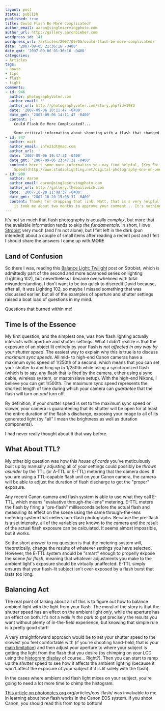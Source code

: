 ```yaml
---
layout: post
status: publish
published: true
title: Could Flash Be More Complicated?
author_email: aaron@singleservingphoto.com
author_url: http://gallery.aaronbieber.com
wordpress_id: 141
wordpress_url: /articles/2007/09/05/could-flash-be-more-complicated/
date: '2007-09-05 21:36:16 -0400'
date_gmt: '2007-09-06 01:36:16 -0400'
categories:
- Articles
tags:
- howto
- tips
- flash
- light
comments:
- id: 946
  author: photographyVoter.com
  author_email: ''
  author_url: http://photographyvoter.com/story.php?id=1983
  date: '2007-09-06 10:11:47 -0400'
  date_gmt: '2007-09-06 14:11:47 -0400'
  content: |-
    Could Flash Be More Complicated?...

    Some critical information about shooting with a flash that changed my entire approach....
- id: 947
  author: matt
  author_email: info21dt@mac.com
  author_url: ''
  date: '2007-09-06 19:47:31 -0400'
  date_gmt: '2007-09-06 23:47:31 -0400'
  content: here's some more information you may find helpful, [Key Shifting and Shutter
    Speed](http://www.studiolighting.net/digital-photography-one-on-one-e001-key-shifting-and-shutter-speed/)
- id: 980
  author: Aaron
  author_email: aaron@singleservingphoto.com
  author_url: http://gallery.thebailiwick.com
  date: '2007-10-20 11:08:37 -0400'
  date_gmt: '2007-10-20 15:08:37 -0400'
  content: Thanks for dropping that link, Matt, that is a very helpful video! Sorry
    it took me about two months to approve your comment... It's nothing personal!
---
```

It's not so much that flash photography is actually _complex_, but
more that the available information tends to skip _the fundamentals_.
In short, I love [Strobist](http://www.strobist.com) very much (and I'm
not alone), but I felt left in the dark (pun intended) about a couple of
small items after reading a recent post and I felt I should share the
answers I came up with.~~MORE~~

## Land of Confusion

So there I was, reading this [Balance Light:
Twilight](http://strobist.blogspot.com/2007/09/lighting-102-balancing-light-twilight.html)
post on Strobist, which is admittedly part of the second and more
advanced series on lighting (Lighting 102), but nevertheless I became
overwhelmed with total misunderstanding. I don't want to be too quick to
discredit David because, after all, it *was* Lighting 102, so maybe I
missed something that was discussed earlier, but all of the examples of
aperture and shutter settings raised a boat load of questions in my
mind.

Questions that burned within me!

## Time Is of the Essence

My first question, and the simplest one, was how flash lighting actually
interacts with aperture and shutter settings. What I didn't realize is
that the exposure of an object lit entirely by your flash is _not
affected in any way by your shutter speed_. The easiest way to explain
why this is true is to discuss _maximum sync speeds_. All mid- to
high-end Canon cameras have a maximum sync speed of 1/250th of a second,
which means that you can set your shutter to anything _up to_ 1/250th
while using a synchronized flash (which is to say, any flash that is
fired by the camera, either using a sync cable, wireless system, or
master/slave setup). With the high-end Nikons, I believe you can get
1/500th. The maximum sync speed represents the shortest length of time
during which your camera can _guarantee_ that the flash will turn on
*and* turn off.

By definition, if your shutter speed is set to the maximum sync speed or
slower, your camera is guaranteeing that its shutter will be open for at
least the entire duration of the flash's discharge, exposing your image
to all of its generated light (by "all" I mean the brightness as well as
duration components).

I had never really thought about it that way before.

## What About TTL?

My other big question was how this _house of cards_ you've
meticulously built up by manually adjusting all of your settings could
possibly be _thrown asunder_ by the TTL (or A-TTL or E-TTL) metering
that the camera does. If you are using a TTL-capable flash unit on your
Canon camera, the camera will be able to adjust the duration of flash
discharge to get the "proper" exposure.

Any recent Canon camera and flash system is able to use what they call
E-TTL, which means "evaluative through-the-lens" metering. E-TTL meters
the flash by firing a "pre-flash" milliseconds before the actual flash
and measuring its effect on the scene using the same through-the-lens
metering system that meters non-flash photographs. Because the pre-flash
is a set intensity, all of the variables are known to the camera and the
result of the actual flash exposure can be calculated. It seems almost
impossible, but it works.

So the short answer to my question is that the metering system _will_,
theoretically, change the results of whatever settings you have
selected. However, the E-TTL system should be "smart" enough to properly
expose the scene _for flash_, meaning that whatever adjustments you
make to the ambient light's exposure should be virtually unaffected.
E-TTL simply ensures that your flash-lit subject isn't over-exposed by a
flash burst that lasts too long.

## Balancing Act

The real point of talking about all of this is to figure out how to
balance ambient light with the light from your flash. The moral of the
story is that the shutter speed has an effect on the ambient light
_only_, while the aperture has an effect on both. It's not a _walk in
the park_ to get precisely the results you want without plenty of
in-the-field experience, but knowing that simple rule is a pretty good
start!

A very straightforward approach would be to set your shutter speed to
the slowest you feel comfortable with (if you're shooting hand-held,
that is your [main
limitation](/articles/2007/05/22/focal-length-reciprocal-rule/))
and then adjust your aperture to where your subject is getting the light
from the flash that you desire (by chimping on your LCD using the
[histogram
display](/articles/2007/06/03/histograms-huh/,)
of course... Right?). Then you can start to ramp up the shutter speed to
see how it affects the ambient lighting (because it won't affect the
exposure of your subject if it is lit solely with the flash).

In the cases where ambient and flash light mixes on your subject, you're
going to need a lot more time to chimp the histogram.

[This article on
photonotes.org](http://photonotes).org/articles/eos-flash/ was invaluable
to me in learning about how flash works in the Canon EOS system. If you
shoot Canon, you should read this from top to bottom!
